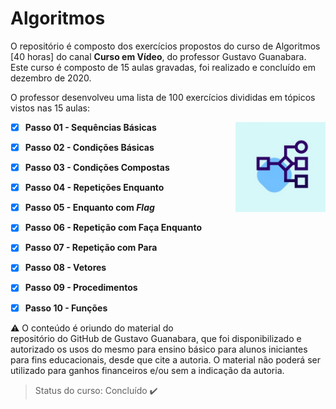 <h1>Algoritmos</h1>

O repositório é composto dos exercícios propostos do curso de Algoritmos [40 horas] do canal **Curso em Vídeo**, do professor Gustavo Guanabara. Este curso é composto de 15 aulas gravadas, foi realizado e concluído em dezembro de 2020.

O professor desenvolveu uma lista de 100 exercícios divididas em tópicos vistos nas 15 aulas:

- [x] <img src="algoritmos.jpg" alt="java curso em video" width="30%" align="right"/>**Passo 01 - Sequências Básicas** 

- [x] **Passo 02 - Condições Básicas**

- [x] **Passo 03 - Condições Compostas** 

- [x] **Passo 04 - Repetições Enquanto** 

- [x] **Passo 05 - Enquanto com *Flag*** 

- [x] **Passo 06 - Repetição com Faça Enquanto** 

- [x] **Passo 07 - Repetição com Para**

- [x] **Passo 08 - Vetores**

- [x] **Passo 09 - Procedimentos**

- [x] **Passo 10 - Funções**

  

:warning: O conteúdo é oriundo do material do <a href="https://gustavoguanabara.github.io" style="text-decoration:none">repositório do GitHub de Gustavo Guanabara</a>, que foi disponibilizado e autorizado os usos do mesmo para ensino básico para alunos iniciantes para fins educacionais, desde que cite a autoria. O material não poderá ser utilizado para ganhos financeiros e/ou sem a indicação da autoria.



> Status do curso: Concluído :heavy_check_mark:
